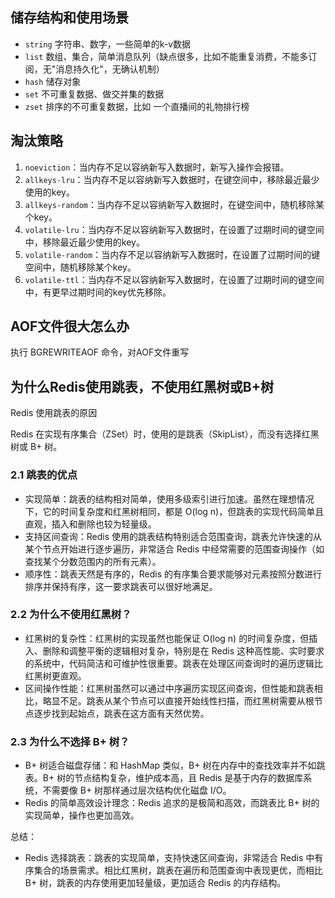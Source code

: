 ## 储存结构和使用场景
- `string` 字符串、数字，一些简单的k-v数据
- `list` 数组、集合，简单消息队列（缺点很多，比如不能重复消费，不能多订阅，无"消息持久化"，无确认机制）
- `hash` 储存对象
- `set` 不可重复数据、做交并集的数据
- `zset` 排序的不可重复数据，比如 一个直播间的礼物排行榜

## 淘汰策略
1. `noeviction`：当内存不足以容纳新写入数据时，新写入操作会报错。
2. `allkeys-lru`：当内存不足以容纳新写入数据时，在键空间中，移除最近最少使用的key。
3. `allkeys-random`：当内存不足以容纳新写入数据时，在键空间中，随机移除某个key。
4. `volatile-lru`：当内存不足以容纳新写入数据时，在设置了过期时间的键空间中，移除最近最少使用的key。
5. `volatile-random`：当内存不足以容纳新写入数据时，在设置了过期时间的键空间中，随机移除某个key。
6. `volatile-ttl`：当内存不足以容纳新写入数据时，在设置了过期时间的键空间中，有更早过期时间的key优先移除。

## AOF文件很大怎么办
执行 BGREWRITEAOF 命令，对AOF文件重写

## 为什么Redis使用跳表，不使用红黑树或B+树

Redis 使用跳表的原因

Redis 在实现有序集合（ZSet）时，使用的是跳表（SkipList），而没有选择红黑树或 B+ 树。

### 2.1 跳表的优点

- 实现简单：跳表的结构相对简单，使用多级索引进行加速。虽然在理想情况下，它的时间复杂度和红黑树相同，都是 O(log n)，但跳表的实现代码简单且直观，插入和删除也较为轻量级。
- 支持区间查询：Redis 使用的跳表结构特别适合范围查询，跳表允许快速的从某个节点开始进行逐步遍历，非常适合 Redis 中经常需要的范围查询操作（如查找某个分数范围内的所有元素）。
- 顺序性：跳表天然是有序的，Redis 的有序集合要求能够对元素按照分数进行排序并保持有序，这一要求跳表可以很好地满足。
### 2.2 为什么不使用红黑树？
- 红黑树的复杂性：红黑树的实现虽然也能保证 O(log n) 的时间复杂度，但插入、删除和调整平衡的逻辑相对复杂，特别是在 Redis 这种高性能、实时要求的系统中，代码简洁和可维护性很重要。跳表在处理区间查询时的遍历逻辑比红黑树更直观。
- 区间操作性能：红黑树虽然可以通过中序遍历实现区间查询，但性能和跳表相比，略显不足。跳表从某个节点可以直接开始线性扫描，而红黑树需要从根节点逐步找到起始点，跳表在这方面有天然优势。
### 2.3 为什么不选择 B+ 树？
- B+ 树适合磁盘存储：和 HashMap 类似，B+ 树在内存中的查找效率并不如跳表。B+ 树的节点结构复杂，维护成本高，且 Redis 是基于内存的数据库系统，不需要像 B+ 树那样通过层次结构优化磁盘 I/O。
- Redis 的简单高效设计理念：Redis 追求的是极简和高效，而跳表比 B+ 树的实现简单，操作也更加高效。

总结：

- Redis 选择跳表：跳表的实现简单，支持快速区间查询，非常适合 Redis 中有序集合的场景需求。相比红黑树，跳表在遍历和范围查询中表现更优，而相比 B+ 树，跳表的内存使用更加轻量级，更加适合 Redis 的内存结构。
